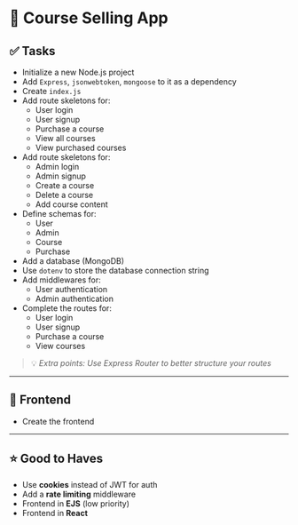 # 📘 Course Selling App

## ✅ Tasks

- Initialize a new Node.js project
- Add `Express`, `jsonwebtoken`, `mongoose` to it as a dependency
- Create `index.js`
- Add route skeletons for:
  - User login
  - User signup
  - Purchase a course
  - View all courses
  - View purchased courses
- Add route skeletons for:
  - Admin login
  - Admin signup
  - Create a course
  - Delete a course
  - Add course content
- Define schemas for:
  - User
  - Admin
  - Course
  - Purchase
- Add a database (MongoDB)
- Use `dotenv` to store the database connection string
- Add middlewares for:
  - User authentication
  - Admin authentication
- Complete the routes for:
  - User login
  - User signup
  - Purchase a course
  - View courses

> 💡 *Extra points: Use Express Router to better structure your routes*

---

## 🎨 Frontend

- Create the frontend

---

## ⭐ Good to Haves

- Use **cookies** instead of JWT for auth
- Add a **rate limiting** middleware
- Frontend in **EJS** (low priority)
- Frontend in **React**
